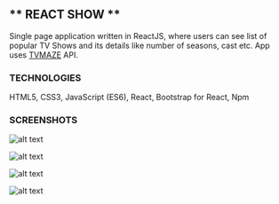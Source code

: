 ## ** REACT SHOW **

Single page application written in ReactJS, where users can see list of popular TV Shows and its details like number of seasons, cast etc. App uses [TVMAZE](http://www.tvmaze.com/api) API.


### **TECHNOLOGIES**

HTML5, CSS3, JavaScript (ES6), React, Bootstrap for React, Npm



### **SCREENSHOTS**



![alt text](https://raw.githubusercontent.com/mariaradovanovic/phone-book-app/master/images/home.png)


![alt text](https://raw.githubusercontent.com/mariaradovanovic/phone-book-app/master/images/searchcontact.png)


![alt text](https://raw.githubusercontent.com/mariaradovanovic/phone-book-app/master/images/addnewcontact.png)


![alt text](https://raw.githubusercontent.com/mariaradovanovic/phone-book-app/master/images/addedcontactolist.png)